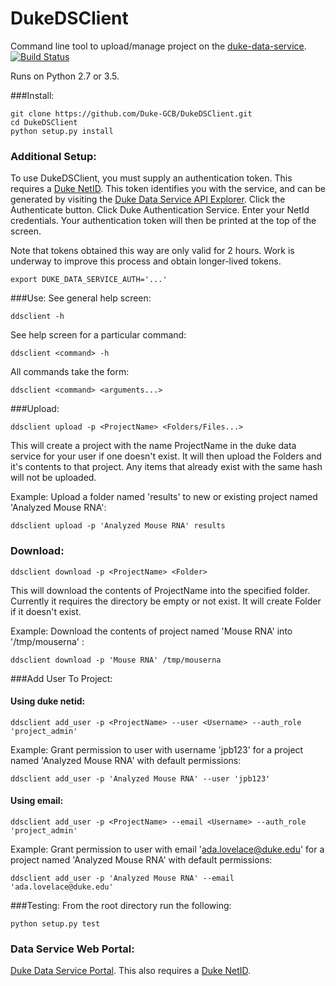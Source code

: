 # DukeDSClient
Command line tool to upload/manage project on the [duke-data-service](https://github.com/Duke-Translational-Bioinformatics/duke-data-service).
[![Build Status](https://travis-ci.org/Duke-GCB/DukeDSClient.svg?branch=master)](https://travis-ci.org/Duke-GCB/DukeDSClient)

Runs on Python 2.7 or 3.5.

###Install:
```
git clone https://github.com/Duke-GCB/DukeDSClient.git
cd DukeDSClient
python setup.py install
```

### Additional Setup:
To use DukeDSClient, you must supply an authentication token.
This requires a [Duke NetID](https://oit.duke.edu/email-accounts/netid/).
This token identifies you with the service, and can be generated by visiting the [Duke Data Service API Explorer](https://uatest.dataservice.duke.edu/apiexplorer).
Click the Authenticate button.
Click Duke Authentication Service.
Enter your NetId credentials.
Your authentication token will then be printed at the top of the screen.

Note that tokens obtained this way are only valid for 2 hours. 
Work is underway to improve this process and obtain longer-lived tokens.
```
export DUKE_DATA_SERVICE_AUTH='...'
```
###Use:
See general help screen:
```
ddsclient -h
```
See help screen for a particular command:
```
ddsclient <command> -h
```

All commands take the form:
```
ddsclient <command> <arguments...>
```

###Upload:
```
ddsclient upload -p <ProjectName> <Folders/Files...>
```

This will create a project with the name ProjectName in the duke data service for your user if one doesn't exist.
It will then upload the Folders and it's contents to that project.
Any items that already exist with the same hash will not be uploaded.


Example: Upload a folder named 'results' to new or existing project named 'Analyzed Mouse RNA':
```
ddsclient upload -p 'Analyzed Mouse RNA' results
```

### Download:
```
ddsclient download -p <ProjectName> <Folder>
```
This will download the contents of ProjectName into the specified folder.
Currently it requires the directory be empty or not exist.
It will create Folder if it doesn't exist.

Example: Download the contents of project named 'Mouse RNA' into '/tmp/mouserna' :
```
ddsclient download -p 'Mouse RNA' /tmp/mouserna
```


###Add User To Project:
#### Using duke netid:
```
ddsclient add_user -p <ProjectName> --user <Username> --auth_role 'project_admin'
```
Example: Grant permission to user with username 'jpb123' for a project named 'Analyzed Mouse RNA' with default permissions:
```
ddsclient add_user -p 'Analyzed Mouse RNA' --user 'jpb123'
```

#### Using email:
```
ddsclient add_user -p <ProjectName> --email <Username> --auth_role 'project_admin'
```
Example: Grant permission to user with email 'ada.lovelace@duke.edu' for a project named 'Analyzed Mouse RNA' with default permissions:
```
ddsclient add_user -p 'Analyzed Mouse RNA' --email 'ada.lovelace@duke.edu'
```


###Testing:
From the root directory run the following:
```
python setup.py test
```

### Data Service Web Portal:
[Duke Data Service Portal](https://uatest.dataservice.duke.edu).
This also requires a [Duke NetID](https://oit.duke.edu/email-accounts/netid/).
